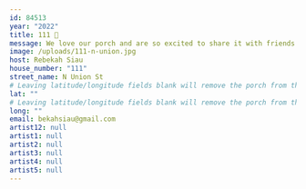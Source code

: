 ```yaml
---
id: 84513
year: "2022"
title: 111 🤍
message: We love our porch and are so excited to share it with friends for porchfest !
image: /uploads/111-n-union.jpg
host: Rebekah Siau
house_number: "111"
street_name: N Union St
# Leaving latitude/longitude fields blank will remove the porch from the Porchfest map.
lat: ""
# Leaving latitude/longitude fields blank will remove the porch from the Porchfest map.
long: ""
email: bekahsiau@gmail.com
artist12: null
artist1: null
artist2: null
artist3: null
artist4: null
artist5: null
---
```

